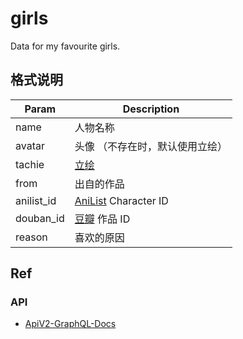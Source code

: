 # girls

Data for my favourite girls.

## 格式说明

| Param      | Description                                 |
| ---------- | ------------------------------------------- |
| name       | 人物名称                                    |
| avatar     | 头像 （不存在时，默认使用立绘）             |
| tachie     | [立绘](https://mzh.moegirl.org.cn/立绘)     |
| from       | 出自的作品                                  |
| anilist_id | [AniList](https://anilist.co/) Character ID |
| douban_id  | [豆瓣](https://www.douban.com/) 作品 ID     |
| reason     | 喜欢的原因                                  |

## Ref

### API

- [ApiV2-GraphQL-Docs](https://github.com/AniList/ApiV2-GraphQL-Docs)
